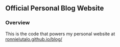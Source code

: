## Official Personal Blog Website

### Overview

This is the code that powers my personal website at  [ronnielutalo.github.io/blog/](https://ronnielutalo.github.io/blog/)

